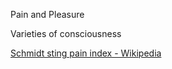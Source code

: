 
Pain and Pleasure

Varieties of consciousness



[Schmidt sting pain index - Wikipedia](https://en.wikipedia.org/wiki/Schmidt_sting_pain_index)

